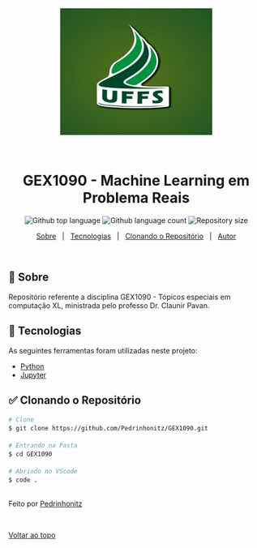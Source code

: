 <div align="center" id="top"> 
  <img src="./img/logo.jpg" alt="img-logo" style="width:300px; height:250px;" />

  &#xa0;

</div>

<h1 align="center">GEX1090 - Machine Learning em Problema Reais</h1>

<p align="center">
  <img alt="Github top language" src="https://img.shields.io/github/languages/top/Pedrinhonitz/GEX1090?color=56BEB8">

  <img alt="Github language count" src="https://img.shields.io/github/languages/count/Pedrinhonitz/GEX1090?color=56BEB8">

  <img alt="Repository size" src="https://img.shields.io/github/repo-size/Pedrinhonitz/GEX1090?color=56BEB8">

</p>

<p align="center">
  <a href="#dart-sobre">Sobre</a> &#xa0; | &#xa0; 
  <a href="#rocket-tecnologias">Tecnologias</a> &#xa0; | &#xa0;
  <a href="#white_check_mark-clonando-o-repositório">Clonando o Repositório</a> &#xa0; | &#xa0;
  <a href="https://github.com/Pedrinhonitz" target="_blank">Autor</a>
</p>

<br>

## :dart: Sobre ##

Repositório referente a disciplina GEX1090 - Tópicos especiais em computação XL, ministrada pelo professo Dr. Claunir Pavan.

## :rocket: Tecnologias ##

As seguintes ferramentas foram utilizadas neste projeto:

- [Python](https://www.python.org/)
- [Jupyter](https://jupyter.org/)


## :white_check_mark: Clonando o Repositório ##
```bash
# Clone
$ git clone https://github.com/Pedrinhonitz/GEX1090.git

# Entrando na Pasta
$ cd GEX1090

# Abrindo no VScode
$ code .
```

<br>
Feito por <a href="https://github.com/Pedrinhonitz" target="_blank">Pedrinhonitz</a>

&#xa0;

<a href="#top">Voltar ao topo</a>